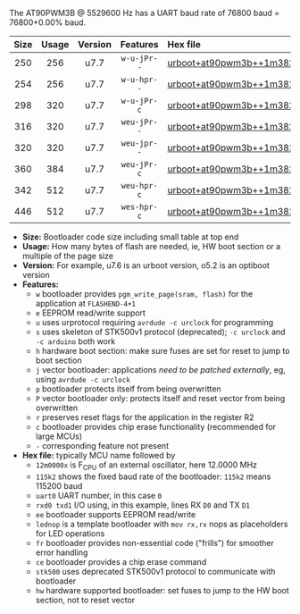 The AT90PWM3B @ 5529600 Hz has a UART baud rate of 76800 baud = 76800+0.00% baud.

|Size|Usage|Version|Features|Hex file|
|:-:|:-:|:-:|:-:|:--|
|250|256|u7.7|`w-u-jPr--`|[urboot+at90pwm3b++1m3824x+++19k2_uart0_rxd4_txd3_lednop.hex](https://raw.githubusercontent.com/stefanrueger/urboot.hex/main/mcus/at90pwm3b/external_oscillator/fcpu++1m3824_Hz/br+++19k2_bps/urboot+at90pwm3b++1m3824x+++19k2_uart0_rxd4_txd3_lednop.hex)|
|254|256|u7.7|`w-u-hpr--`|[urboot+at90pwm3b++1m3824x+++19k2_uart0_rxd4_txd3_lednop_fr_hw.hex](https://raw.githubusercontent.com/stefanrueger/urboot.hex/main/mcus/at90pwm3b/external_oscillator/fcpu++1m3824_Hz/br+++19k2_bps/urboot+at90pwm3b++1m3824x+++19k2_uart0_rxd4_txd3_lednop_fr_hw.hex)|
|298|320|u7.7|`w-u-jPr-c`|[urboot+at90pwm3b++1m3824x+++19k2_uart0_rxd4_txd3_lednop_fr_ce.hex](https://raw.githubusercontent.com/stefanrueger/urboot.hex/main/mcus/at90pwm3b/external_oscillator/fcpu++1m3824_Hz/br+++19k2_bps/urboot+at90pwm3b++1m3824x+++19k2_uart0_rxd4_txd3_lednop_fr_ce.hex)|
|316|320|u7.7|`weu-jPr--`|[urboot+at90pwm3b++1m3824x+++19k2_uart0_rxd4_txd3_ee_lednop.hex](https://raw.githubusercontent.com/stefanrueger/urboot.hex/main/mcus/at90pwm3b/external_oscillator/fcpu++1m3824_Hz/br+++19k2_bps/urboot+at90pwm3b++1m3824x+++19k2_uart0_rxd4_txd3_ee_lednop.hex)|
|320|320|u7.7|`weu-jpr--`|[urboot+at90pwm3b++1m3824x+++19k2_uart0_rxd4_txd3_ee_lednop_fr.hex](https://raw.githubusercontent.com/stefanrueger/urboot.hex/main/mcus/at90pwm3b/external_oscillator/fcpu++1m3824_Hz/br+++19k2_bps/urboot+at90pwm3b++1m3824x+++19k2_uart0_rxd4_txd3_ee_lednop_fr.hex)|
|360|384|u7.7|`weu-jPr-c`|[urboot+at90pwm3b++1m3824x+++19k2_uart0_rxd4_txd3_ee_lednop_fr_ce.hex](https://raw.githubusercontent.com/stefanrueger/urboot.hex/main/mcus/at90pwm3b/external_oscillator/fcpu++1m3824_Hz/br+++19k2_bps/urboot+at90pwm3b++1m3824x+++19k2_uart0_rxd4_txd3_ee_lednop_fr_ce.hex)|
|342|512|u7.7|`weu-hpr-c`|[urboot+at90pwm3b++1m3824x+++19k2_uart0_rxd4_txd3_ee_lednop_fr_ce_hw.hex](https://raw.githubusercontent.com/stefanrueger/urboot.hex/main/mcus/at90pwm3b/external_oscillator/fcpu++1m3824_Hz/br+++19k2_bps/urboot+at90pwm3b++1m3824x+++19k2_uart0_rxd4_txd3_ee_lednop_fr_ce_hw.hex)|
|446|512|u7.7|`wes-hpr-c`|[urboot+at90pwm3b++1m3824x+++19k2_uart0_rxd4_txd3_ee_lednop_fr_ce_stk500_hw.hex](https://raw.githubusercontent.com/stefanrueger/urboot.hex/main/mcus/at90pwm3b/external_oscillator/fcpu++1m3824_Hz/br+++19k2_bps/urboot+at90pwm3b++1m3824x+++19k2_uart0_rxd4_txd3_ee_lednop_fr_ce_stk500_hw.hex)|

- **Size:** Bootloader code size including small table at top end
- **Usage:** How many bytes of flash are needed, ie, HW boot section or a multiple of the page size
- **Version:** For example, u7.6 is an urboot version, o5.2 is an optiboot version
- **Features:**
  + `w` bootloader provides `pgm_write_page(sram, flash)` for the application at `FLASHEND-4+1`
  + `e` EEPROM read/write support
  + `u` uses urprotocol requiring `avrdude -c urclock` for programming
  + `s` uses skeleton of STK500v1 protocol (deprecated); `-c urclock` and `-c arduino` both work
  + `h` hardware boot section: make sure fuses are set for reset to jump to boot section
  + `j` vector bootloader: applications *need to be patched externally*, eg, using `avrdude -c urclock`
  + `p` bootloader protects itself from being overwritten
  + `P` vector bootloader only: protects itself and reset vector from being overwritten
  + `r` preserves reset flags for the application in the register R2
  + `c` bootloader provides chip erase functionality (recommended for large MCUs)
  + `-` corresponding feature not present
- **Hex file:** typically MCU name followed by
  + `12m0000x` is F<sub>CPU</sub> of an external oscillator, here 12.0000 MHz
  + `115k2` shows the fixed baud rate of the bootloader: `115k2` means 115200 baud
  + `uart0` UART number, in this case `0`
  + `rxd0 txd1` I/O using, in this example, lines RX `D0` and TX `D1`
  + `ee` bootloader supports EEPROM read/write
  + `lednop` is a template bootloader with `mov rx,rx` nops as placeholders for LED operations
  + `fr` bootloader provides non-essential code ("frills") for smoother error handling
  + `ce` bootloader provides a chip erase command
  + `stk500` uses deprecated STK500v1 protocol to communicate with bootloader
  + `hw` hardware supported bootloader: set fuses to jump to the HW boot section, not to reset vector
